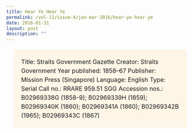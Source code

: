 ```yaml
---
title: Hear Ye Hear Ye
permalink: /vol-11/issue-4/jan-mar-2016/hear-ye-hear-ye
date: 2016-01-31
layout: post
description: ""
---
```

<span style="background-colour: #fdf5e6; padding: 20px; margin: 20px; background:#fdf5e6; display:block; font-size:1rem; line-height:1.5rem;"> 
Title: Straits Government Gazette
Creator: Straits Government
Year published: 1858–67
Publisher: Mission Press (Singapore)
Language: English
Type: Serial
Call no.: RRARE 959.51 SGG
Accession nos.: B02969338G (1858-9); 
B02969339H (1859); B02969340K (1860); 
B02969341A (1860); B02969342B (1965); 
B02969343C (1867)
</span>